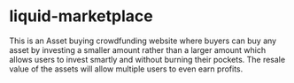 # liquid-marketplace
This is an Asset buying crowdfunding website where buyers can buy any asset by investing a smaller amount rather than a larger amount which allows
users to invest smartly and without burning their pockets. The resale value of the assets will allow multiple users to even earn profits.  

